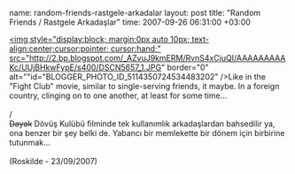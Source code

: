 name: random-friends-rastgele-arkadalar
layout: post
title: "Random Friends / Rastgele Arkadaşlar"
time: 2007-09-26 06:31:00 +03:00

<a href="http://2.bp.blogspot.com/_AZvuJ9kmERM/RvnS4xCjuQI/AAAAAAAAAKc/UUjBHkwFypE/s1600-h/DSCN5657_1.JPG"><img style="display:block; margin:0px auto 10px; text-align:center;cursor:pointer; cursor:hand;" src="http://2.bp.blogspot.com/_AZvuJ9kmERM/RvnS4xCjuQI/AAAAAAAAAKc/UUjBHkwFypE/s400/DSCN5657_1.JPG" border="0" alt=""id="BLOGGER_PHOTO_ID_5114350724534483202" /></a>Like in the "Fight Club" movie, similar to single-serving friends, it maybe. In a foreign country, clinging on to one another, at least for some time...<br /><br />/<br /><strike>Dayak</strike> Dövüş Kulübü filminde tek kullanımlık arkadaşlardan bahsedilir ya, ona benzer bir şey belki de. Yabancı bir memlekette bir dönem için birbirine tutunmak...<br /><br />(Roskilde - 23/09/2007)
